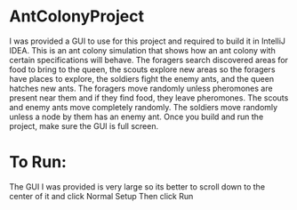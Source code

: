 # AntColonyProject
I was provided a GUI to use for this project and required to build it in IntelliJ IDEA.
This is an ant colony simulation that shows how an ant colony with certain specifications will behave.
The foragers search discovered areas for food to bring to the queen, the scouts explore new areas so the foragers have places to explore, the soldiers fight the enemy ants, and the queen hatches new ants.
The foragers move randomly unless pheromones are present near them and if they find food, they leave pheromones.
The scouts and enemy ants move completely randomly.
The soldiers move randomly unless a node by them has an enemy ant.
Once you build and run the project, make sure the GUI is full screen.

# To Run:
The GUI I was provided is very large so its better to scroll down to the center of it and click Normal Setup
Then click Run
